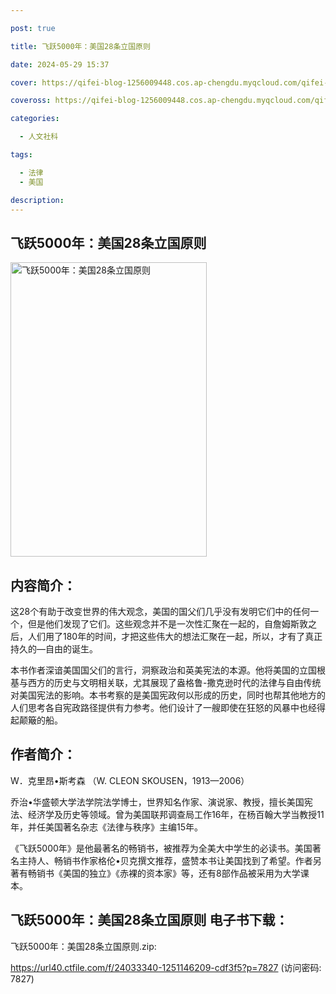 ```yaml
---

post: true

title: 飞跃5000年：美国28条立国原则

date: 2024-05-29 15:37

cover: https://qifei-blog-1256009448.cos.ap-chengdu.myqcloud.com/qifei-blog/658427a1c458853aef8dc3ba.jpg

coveross: https://qifei-blog-1256009448.cos.ap-chengdu.myqcloud.com/qifei-blog/658427a1c458853aef8dc3ba.jpg

categories:

  - 人文社科

tags:

  - 法律
  - 美国

description:
---
```


## 飞跃5000年：美国28条立国原则
<img alt="飞跃5000年：美国28条立国原则 " class="aligncenter loaded" data-was-processed="true" decoding="async" fetchpriority="high" height="471" src="https://qifei-blog-1256009448.cos.ap-chengdu.myqcloud.com/qifei-blog/658427a1c458853aef8dc3ba.jpg" style="cursor: zoom-in;" width="314"/>

## 内容简介：

这28个有助于改变世界的伟大观念，美国的国父们几乎没有发明它们中的任何一个，但是他们发现了它们。这些观念并不是一次性汇聚在一起的，自詹姆斯敦之后，人们用了180年的时间，才把这些伟大的想法汇聚在一起，所以，才有了真正持久的—自由的诞生。

本书作者深谙美国国父们的言行，洞察政治和英美宪法的本源。他将美国的立国根基与西方的历史与文明相关联，尤其展现了盎格鲁-撒克逊时代的法律与自由传统对美国宪法的影响。本书考察的是美国宪政何以形成的历史，同时也帮其他地方的人们思考各自宪政路径提供有力参考。他们设计了一艘即使在狂怒的风暴中也经得起颠簸的船。

## 作者简介：

W．克里昂•斯考森 （W. CLEON SKOUSEN，1913—2006）

乔治•华盛顿大学法学院法学博士，世界知名作家、演说家、教授，擅长美国宪法、经济学及历史等领域。曾为美国联邦调查局工作16年，在杨百翰大学当教授11年，并任美国著名杂志《法律与秩序》主编15年。

《飞跃5000年》是他最著名的畅销书，被推荐为全美大中学生的必读书。美国著名主持人、畅销书作家格伦•贝克撰文推荐，盛赞本书让美国找到了希望。作者另著有畅销书《美国的独立》《赤裸的资本家》等，还有8部作品被采用为大学课本。

## 飞跃5000年：美国28条立国原则 电子书下载：

飞跃5000年：美国28条立国原则.zip: 

https://url40.ctfile.com/f/24033340-1251146209-cdf3f5?p=7827 (访问密码: 7827)
